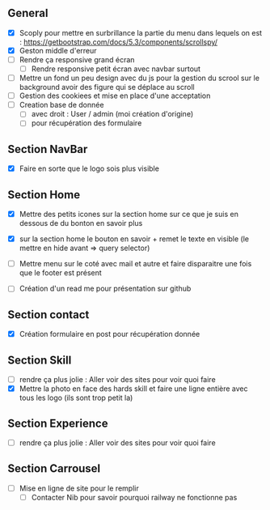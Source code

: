 ## General

- [X] Scoply pour mettre en surbrillance la partie du menu dans lequels on est : https://getbootstrap.com/docs/5.3/components/scrollspy/
- [X] Geston middle d'erreur
- [ ] Rendre ça responsive grand écran 
  - [ ] Rendre responsive petit écran avec navbar surtout 
- [ ] Mettre un fond un peu design avec du js pour la gestion du scrool sur le background avoir des figure qui se déplace au scroll
- [ ] Gestion des cookiees et mise en place d'une acceptation 
- [ ] Creation base de donnée 
  - [ ] avec droit : User / admin (moi création d'origine)
  - [ ] pour récupération des formulaire  

## Section NavBar
- [X] Faire en sorte que le logo sois plus visible

## Section Home
- [X] Mettre des petits icones sur la section home sur ce que je suis en dessous de du bonton en savoir plus 
- [X] sur la section home le bouton en savoir + remet le texte en visible (le mettre en hide avant => query selector)

- [ ] Mettre menu sur le coté avec mail et autre et faire disparaitre une fois que le footer est présent 
- [ ] Création d'un read me pour présentation sur github 


## Section contact
- [X] Création formulaire en post pour récupération donnée 

## Section Skill 
- [ ] rendre ça plus jolie : Aller voir des sites pour voir quoi faire 
- [X] Mettre la photo en face des hards skill et faire une ligne entière avec tous les logo (ils sont trop petit la)

## Section Experience 
- [ ] rendre ça plus jolie : Aller voir des sites pour voir quoi faire 

## Section Carrousel 
- [ ] Mise en ligne de site pour le remplir 
  - [ ] Contacter Nib pour savoir pourquoi railway ne fonctionne pas